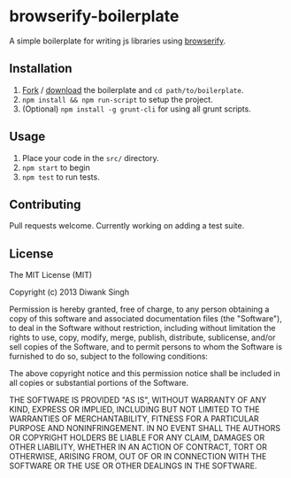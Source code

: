 browserify-boilerplate
======================

A simple boilerplate for writing js libraries using [browserify](http://browserify.org/).

Installation
------------

1. [Fork](https://github.com/creatorrr/browserify-boilerplate/fork) / [download](https://github.com/creatorrr/browserify-boilerplate/archive/master.zip) the boilerplate and ```cd path/to/boilerplate```.
2. ```npm install && npm run-script``` to setup the project.
3. (Optional) ```npm install -g grunt-cli``` for using all grunt scripts.

Usage
-----

1. Place your code in the ```src/``` directory.
2. ```npm start``` to begin
3. ```npm test``` to run tests.

Contributing
------------

Pull requests welcome.
Currently working on adding a test suite.

License
-------

The MIT License (MIT)

Copyright (c) 2013 Diwank Singh

Permission is hereby granted, free of charge, to any person obtaining a copy
of this software and associated documentation files (the "Software"), to deal
in the Software without restriction, including without limitation the rights
to use, copy, modify, merge, publish, distribute, sublicense, and/or sell
copies of the Software, and to permit persons to whom the Software is
furnished to do so, subject to the following conditions:

The above copyright notice and this permission notice shall be included in
all copies or substantial portions of the Software.

THE SOFTWARE IS PROVIDED "AS IS", WITHOUT WARRANTY OF ANY KIND, EXPRESS OR
IMPLIED, INCLUDING BUT NOT LIMITED TO THE WARRANTIES OF MERCHANTABILITY,
FITNESS FOR A PARTICULAR PURPOSE AND NONINFRINGEMENT. IN NO EVENT SHALL THE
AUTHORS OR COPYRIGHT HOLDERS BE LIABLE FOR ANY CLAIM, DAMAGES OR OTHER
LIABILITY, WHETHER IN AN ACTION OF CONTRACT, TORT OR OTHERWISE, ARISING FROM,
OUT OF OR IN CONNECTION WITH THE SOFTWARE OR THE USE OR OTHER DEALINGS IN
THE SOFTWARE.
